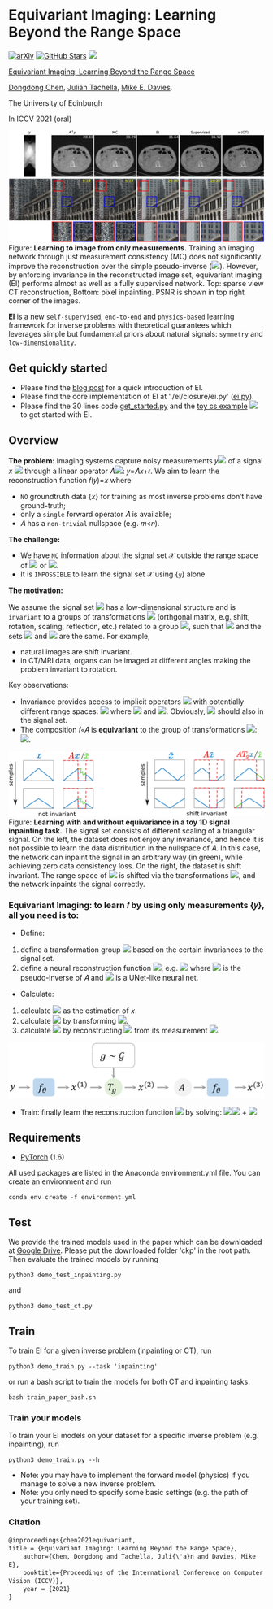 # Equivariant Imaging: Learning Beyond the Range Space

[![arXiv](https://img.shields.io/badge/arXiv-Paper-<COLOR>.svg)](https://arxiv.org/abs/2103.14756)
[![GitHub Stars](https://img.shields.io/github/stars/edongdongchen/EI?style=social)](https://github.com/edongdongchen/EI)
[![](https://colab.research.google.com/assets/colab-badge.svg)](https://colab.research.google.com/github/edongdongchen/EI/blob/main/ei_demo_cs_usps.ipynb)

[Equivariant Imaging: Learning Beyond the Range Space](https://openaccess.thecvf.com/content/ICCV2021/papers/Chen_Equivariant_Imaging_Learning_Beyond_the_Range_Space_ICCV_2021_paper.pdf)

[Dongdong Chen](https://dongdongchen.com), [Julián Tachella](https://tachella.github.io/), [Mike E. Davies](https://www.research.ed.ac.uk/en/persons/michael-davies).

The University of Edinburgh

In ICCV 2021 (oral)


![flexible](https://github.com/edongdongchen/EI/blob/main/images/ct.png)
![flexible](https://github.com/edongdongchen/EI/blob/main/images/ipt.png)
Figure: **Learning to image from only measurements.** Training an imaging network through just measurement consistency (MC) does not significantly improve the reconstruction over the simple pseudo-inverse (<img src="https://render.githubusercontent.com/render/math?math=A^{\dagger}y">). However, by enforcing invariance in the reconstructed image set, equivariant imaging (EI) performs almost as well as a fully supervised network. Top: sparse view CT reconstruction, Bottom: pixel inpainting. PSNR is shown in top right corner of the images.

**EI** is a new `self-supervised`, `end-to-end` and `physics-based` learning framework for inverse problems with theoretical guarantees which leverages simple but fundamental priors about natural signals: `symmetry` and `low-dimensionality`.

## Get quickly started

* Please find the [blog post](https://tachella.github.io/2021/04/16/equivariant-imaging-learning-beyond-the-range-space/) for a quick introduction of EI.
* Please find the core implementation of EI at './ei/closure/ei.py' ([ei.py](https://github.com/edongdongchen/EI/blob/master/ei/closure/ei.py)).
* Please find the 30 lines code [get_started.py](https://github.com/edongdongchen/EI/blob/master/get_started.py) and the [toy cs example](https://github.com/edongdongchen/EI/blob/main/ei_demo_cs_usps.ipynb) [![](https://colab.research.google.com/assets/colab-badge.svg)](https://colab.research.google.com/github/edongdongchen/EI/blob/main/ei_demo_cs_usps.ipynb)
 to get started with EI.

## Overview
**The problem:** Imaging systems capture noisy measurements 𝑦<img src="https://render.githubusercontent.com/render/math?math=\in R^m"> of a signal 𝑥 <img src="https://render.githubusercontent.com/render/math?math=\in R^n"> through a linear operator 𝐴<img src="https://render.githubusercontent.com/render/math?math=\in R^{m\times n}">: 𝑦=𝐴𝑥+𝜖. We aim to learn the reconstruction function 𝑓(𝑦)=𝑥 where
- `NO` groundtruth data {𝑥} for training as most inverse problems don’t have ground-truth;
- only a `single` forward operator 𝐴 is available;
- 𝐴 has a `non-trivial` nullspace (e.g. 𝑚<𝑛).

**The challenge:** 
- We have `NO` information about the signal set 𝒳 outside the range space of <img src="https://render.githubusercontent.com/render/math?math=A^{\top}"> or <img src="https://render.githubusercontent.com/render/math?math=A^{\dagger}">.
- It is `IMPOSSIBLE` to learn the signal set 𝒳 using {𝑦} alone.

**The motivation:** 

We assume the signal set <img src="https://render.githubusercontent.com/render/math?math=\mathcal{X}"> has a low-dimensional structure and is `invariant` to a groups of transformations <img src="https://render.githubusercontent.com/render/math?math=T_g"> (orthgonal matrix, e.g. shift, rotation, scaling, reflection, etc.) related to a group <img src="https://render.githubusercontent.com/render/math?math=\mathcal{G}">, such that <img src="https://render.githubusercontent.com/render/math?math=T_gx\in \mathcal{X}"> and the sets <img src="https://render.githubusercontent.com/render/math?math=T_g\mathcal{X}">
and <img src="https://render.githubusercontent.com/render/math?math=\mathcal{X}"> are the same. For example,
- natural images are shift invariant.
- in CT/MRI data, organs can be imaged at different angles making the problem invariant to rotation.

Key observations: 

- Invariance provides access to implicit operators <img src="https://render.githubusercontent.com/render/math?math=A_g=AT_g"> with potentially different range spaces: <img src="https://render.githubusercontent.com/render/math?math=Ax=AT_gT_g^{\top}x=A_g\tilde{x}"> where <img src="https://render.githubusercontent.com/render/math?math=A_g=AT_g"> and <img src="https://render.githubusercontent.com/render/math?math=\tilde{x}=T_g^{\top}x">. Obviously, <img src="https://render.githubusercontent.com/render/math?math=\tilde{x}"> should also in the signal set.
- The composition 𝑓∘𝐴 is **equivariant** to the group of transformations <img src="https://render.githubusercontent.com/render/math?math={T_g}">: <img src="https://render.githubusercontent.com/render/math?math=f(AT_g x)=T_g f(Ax)">.

![overview](https://github.com/edongdongchen/EI/blob/main/images/invariance_iccv.png)
Figure: **Learning with and without equivariance in a toy 1D signal inpainting task.** The signal set consists of different scaling of a triangular signal. On the left, the dataset does not enjoy any invariance, and hence it is not possible to learn the data distribution in the nullspace of 𝐴. In this case, the network can inpaint the signal in an arbitrary way (in green), while achieving zero data consistency loss. On the right, the dataset is shift invariant. The range space of <img src="https://render.githubusercontent.com/render/math?math=A^{\top}"> is shifted via the transformations <img src="https://render.githubusercontent.com/render/math?math=T_g">, and the network inpaints the signal correctly.

### Equivariant Imaging: to learn 𝑓 by using only measurements {𝑦}, all you need is to:
- Define:

1. define a transformation group  <img src="https://render.githubusercontent.com/render/math?math={T_g}"> based on the certain invariances to the signal set.
2. define a neural reconstruction function  <img src="https://render.githubusercontent.com/render/math?math=f_\theta: y\rightarrow x">, e.g. <img src="https://render.githubusercontent.com/render/math?math=f_\theta=G_\theta \circ A^{\dagger}"> where <img src="https://render.githubusercontent.com/render/math?math=A^{\dagger}"> is the pseudo-inverse of 𝐴 and <img src="https://render.githubusercontent.com/render/math?math=G_\theta: R^n\rightarrow R^n">  is a UNet-like neural net.

- Calculate:

1. calculate  <img src="https://render.githubusercontent.com/render/math?math=x^{(1)}=f_\theta(y)">  as the estimation of  𝑥.
2. calculate  <img src="https://render.githubusercontent.com/render/math?math=x^{(2)}=T_gx^{(1)}"> by transforming  <img src="https://render.githubusercontent.com/render/math?math=x^{(1)}">.
3. calculate  <img src="https://render.githubusercontent.com/render/math?math=x^{(3)}=f_\theta(Ax^{(2)})"> by reconstructing  <img src="https://render.githubusercontent.com/render/math?math=x^{(2)}">  from its measurement <img src="https://render.githubusercontent.com/render/math?math=Ax^{(2)}">.

![flowchart](https://github.com/edongdongchen/EI/blob/main/images/fig_flowchart.png)

- Train: finally learn the reconstruction function  <img src="https://render.githubusercontent.com/render/math?math=f_\theta">  by solving: <img src="https://render.githubusercontent.com/render/math?math=\arg\min_{\theta}\mathbb{E}_{y,g}"><img src="https://render.githubusercontent.com/render/math?math=\{L(Ax^{(1)}, y)"> + <img src="https://render.githubusercontent.com/render/math?math=\lambda L(x^{(2)}, x^{(3)})\}">


## Requirements

* [PyTorch](https://pytorch.org/) (1.6)

All used packages are listed in the Anaconda environment.yml file. You can create an environment and run
```
conda env create -f environment.yml
```


## Test
We provide the trained models used in the paper which can be downloaded at [Google Drive](https://drive.google.com/drive/folders/1Io0quD-RvoVNkCmE36aQYpoouEAEP5pF?usp=sharing).
Please put the downloaded folder 'ckp' in the root path. Then evaluate the trained models by running
```
python3 demo_test_inpainting.py
```
and
```
python3 demo_test_ct.py
```

## Train

To train EI for a given inverse problem (inpainting or CT), run
```
python3 demo_train.py --task 'inpainting'
```
or run a bash script to train the models for both CT and inpainting tasks.
```
bash train_paper_bash.sh
```

### Train your models
To train your EI models on your dataset for a specific inverse problem (e.g. inpainting), run
```
python3 demo_train.py --h
```
* Note: you may have to implement the forward model (physics) if you manage to solve a new inverse problem.
* Note: you only need to specify some basic settings (e.g. the path of your training set).


### Citation

	@inproceedings{chen2021equivariant,
    title = {Equivariant Imaging: Learning Beyond the Range Space},
		author={Chen, Dongdong and Tachella, Juli{\'a}n and Davies, Mike E},
		booktitle={Proceedings of the International Conference on Computer Vision (ICCV)},
		year = {2021}
	}
